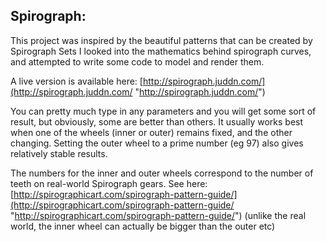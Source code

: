 ## Spirograph:

This project was inspired by the beautiful patterns that can be created by Spirograph Sets
I looked into the mathematics behind spirograph curves, and attempted to write some code to model and render them.

A live version is available here: [http://spirograph.juddn.com/](http://spirograph.juddn.com/ "http://spirograph.juddn.com/")

You can pretty much type in any parameters and you will get some sort of result, but obviously, some are better than others. 
It usually works best when one of the wheels (inner or outer) remains fixed, and the other changing. 
Setting the outer wheel to a prime number (eg 97) also gives relatively stable results.

The numbers for the inner and outer wheels correspond to the number of teeth on real-world Spirograph gears. See here: [http://spirographicart.com/spirograph-pattern-guide/](http://spirographicart.com/spirograph-pattern-guide/ "http://spirographicart.com/spirograph-pattern-guide/") (unlike the real world, the inner wheel can actually be bigger than the outer etc)

